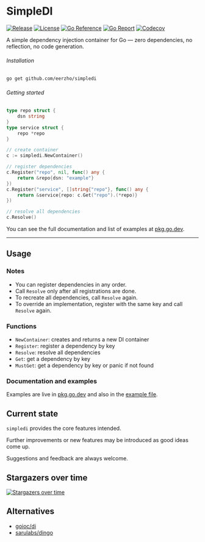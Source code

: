 # SimpleDI

[![Release](https://img.shields.io/github/release/eerzho/simpledi.svg)](https://github.com/eerzho/simpledi/releases/latest)
[![License](https://img.shields.io/github/license/eerzho/simpledi.svg)](https://github.com/eerzho/simpledi/blob/main/LICENSE)
[![Go Reference](https://img.shields.io/badge/go-reference-blue.svg)](https://pkg.go.dev/github.com/eerzho/simpledi)
[![Go Report](https://goreportcard.com/badge/github.com/eerzho/simpledi)](https://goreportcard.com/report/github.com/eerzho/simpledi)
[![Codecov](https://codecov.io/gh/eerzho/simpledi/branch/main/graph/badge.svg)](https://codecov.io/gh/eerzho/simpledi)

A simple dependency injection container for Go — zero dependencies, no reflection, no code generation.

###### Installation

```bash
go get github.com/eerzho/simpledi
```

###### Getting started

```go
type repo struct {
	dsn string
}
type service struct {
	repo *repo
}

// create container
c := simpledi.NewContainer()

// register dependencies
c.Register("repo", nil, func() any {
	return &repo{dsn: "example"}
})
c.Register("service", []string{"repo"}, func() any {
	return &service{repo: c.Get("repo").(*repo)}
})

// resolve all dependencies
c.Resolve()
```

You can see the full documentation and list of examples at [pkg.go.dev](https://pkg.go.dev/github.com/eerzho/simpledi).

---

## Usage

### Notes

* You can register dependencies in any order.
* Call `Resolve` only after all registrations are done.
* To recreate all dependencies, call `Resolve` again.
* To override an implementation, register with the same key and call `Resolve` again.

### Functions
* `NewContainer`: creates and returns a new DI container
* `Register`: register a dependency by key
* `Resolve`: resolve all dependencies
* `Get`: get a dependency by key
* `MustGet`: get a dependency by key or panic if not found

### Documentation and examples

Examples are live in [pkg.go.dev](https://pkg.go.dev/github.com/eerzho/simpledi)
and also in the [example file](./container_example_test.go).

## Current state

`simpledi` provides the core features intended.

Further improvements or new features may be introduced as good ideas come up.

Suggestions and feedback are always welcome.

## Stargazers over time

[![Stargazers over time](https://starchart.cc/eerzho/simpledi.svg?background=%23FFFFFF&axis=%23333333&line=%236b63ff)](https://starchart.cc/eerzho/simpledi)

## Alternatives

- [goioc/di](https://github.com/goioc/di)
- [sarulabs/dingo](https://github.com/sarulabs/dingo)
